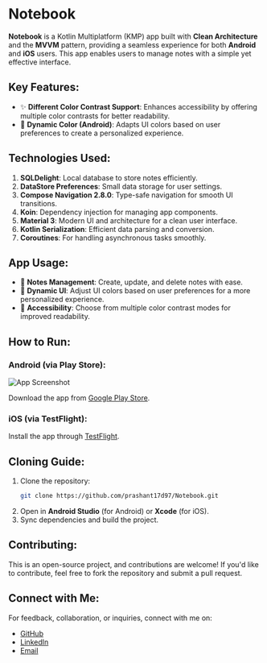 # Notebook

**Notebook** is a Kotlin Multiplatform (KMP) app built with **Clean Architecture** and the **MVVM** pattern, providing a seamless experience for both **Android** and **iOS** users. This app enables users to manage notes with a simple yet effective interface.

## Key Features:
- ✨ **Different Color Contrast Support**: Enhances accessibility by offering multiple color contrasts for better readability.
- 🎨 **Dynamic Color (Android)**: Adapts UI colors based on user preferences to create a personalized experience.

## Technologies Used:
1. **SQLDelight**: Local database to store notes efficiently.
2. **DataStore Preferences**: Small data storage for user settings.
3. **Compose Navigation 2.8.0**: Type-safe navigation for smooth UI transitions.
4. **Koin**: Dependency injection for managing app components.
5. **Material 3**: Modern UI and architecture for a clean user interface.
6. **Kotlin Serialization**: Efficient data parsing and conversion.
7. **Coroutines**: For handling asynchronous tasks smoothly.

## App Usage:
- 📝 **Notes Management**: Create, update, and delete notes with ease.
- 🌈 **Dynamic UI**: Adjust UI colors based on user preferences for a more personalized experience.
- 🌟 **Accessibility**: Choose from multiple color contrast modes for improved readability.

## How to Run:

### Android (via Play Store):

![App Screenshot](https://play-lh.googleusercontent.com/xTrB1OTPGZpBOcPyICM-9fl6r4k3jbkxVuJzKtwhcyj-TJF6C8SFXE_8lGzJPSnY732q=w240-h480-rw)

Download the app from [Google Play Store](https://play.google.com/store/apps/details?id=app.debugdesk.notebook).

### iOS (via TestFlight):
Install the app through [TestFlight](#).

## Cloning Guide:
1. Clone the repository:
   ```bash
   git clone https://github.com/prashant17d97/Notebook.git
   ```
2. Open in **Android Studio** (for Android) or **Xcode** (for iOS).
3. Sync dependencies and build the project.

## Contributing:
This is an open-source project, and contributions are welcome! If you'd like to contribute, feel free to fork the repository and submit a pull request.

## Connect with Me:
For feedback, collaboration, or inquiries, connect with me on:
- [GitHub](https://github.com/prashant17d97)
- [LinkedIn](https://www.linkedin.com/in/prashantsingh-dev/)
- [Email](mailto:prashantsinghsca@gmail.com)
